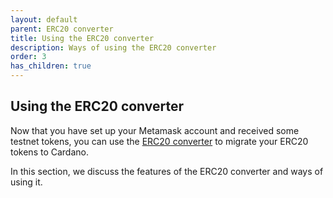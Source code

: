 ```yaml
---
layout: default
parent: ERC20 converter 
title: Using the ERC20 converter
description: Ways of using the ERC20 converter
order: 3
has_children: true
---
```


## Using the ERC20 converter 

Now that you have set up your Metamask account and received some testnet tokens, you can use the [ERC20 converter](http://kovan-bridge.singularitynet.io/) to migrate your ERC20 tokens to Cardano. 

In this section, we discuss the features of the ERC20 converter and ways of using it.
